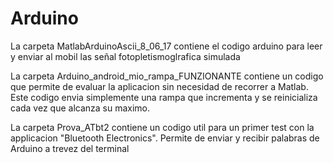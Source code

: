 # Arduino
La carpeta MatlabArduinoAscii_8_06_17 contiene el codigo arduino para leer y enviar al mobil las señal fotopletismoglrafica simulada

La carpeta Arduino_android_mio_rampa_FUNZIONANTE contiene un codigo que permite de evaluar la aplicacion sin necesidad de recorrer a Matlab.
Este codigo envia simplemente una rampa que incrementa y se reinicializa cada vez que alcanza su maximo.

La carpeta Prova_ATbt2 contiene un codigo util para un primer test con la applicacion "Bluetooth Electronics".
Permite de enviar y recibir palabras de Arduino a trevez del terminal
